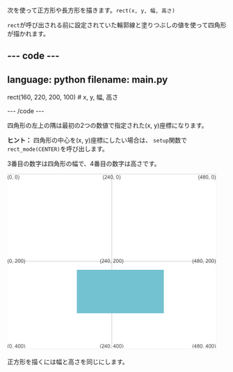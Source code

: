 次を使って正方形や長方形を描きます。`rect(x, y, 幅, 高さ)`

`rect`が呼び出される前に設定されていた輪郭線と塗りつぶしの値を使って四角形が描かれます。

--- code ---
---
language: python
filename: main.py
---

  rect(160, 220, 200, 100) # x, y, 幅, 高さ

--- /code ---

四角形の左上の隅は最初の2つの数値で指定された(x, y)座標になります。

**ヒント：** 四角形の中心を(x, y)座標にしたい場合は、 `setup`関数で`rect_mode(CENTER)`を呼び出します。

3番目の数字は四角形の幅で、4番目の数字は高さです。

![x 160、y 220を中心とし、幅200、高さ100の長方形を示す出力領域](images/example.png)

正方形を描くには幅と高さを同じにします。

